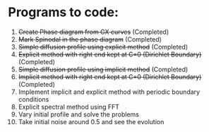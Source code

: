 # Programs to code:

1) ~~Create Phase diagram from GX curves~~ (Completed)
2) ~~Mark Spinodal in the phase diagram~~ (Completed)
3) ~~Simple diffusion profile using explicit method~~ (Completed)
4) ~~Explicit method with right end kept at C=0 (Dirichlet Boundary)~~ (Completed)
5) ~~Simple diffusion profile using implicit method~~ (Completed)
6) ~~Implicit method with right end kept at C=0 (Dirichlet Boundary)~~ (Completed)
7) Implement implicit and explicit method with periodic boundary conditions
8) Explicit spectral method using FFT
9) Vary initial profile and solve the problems
10) Take initial noise around 0.5 and see the evolution

